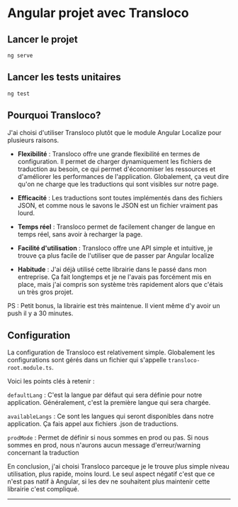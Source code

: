 # Angular projet avec Transloco

## Lancer le projet

`ng serve`

## Lancer les tests unitaires

`ng test`

## Pourquoi Transloco?

J'ai choisi d'utiliser Transloco plutôt que le module Angular Localize pour plusieurs raisons. 

- **Flexibilité** : Transloco offre une grande flexibilité en termes de configuration. Il permet de charger dynamiquement les fichiers de traduction au besoin, ce qui permet d'économiser les ressources et d'améliorer les performances de l'application. Globalement, ça veut dire qu'on ne charge que les traductions qui sont visibles sur notre page.
  
- **Efficacité** : Les traductions sont toutes implémentés dans des fichiers JSON, et comme nous le savons le JSON est un fichier vraiment pas lourd.

- **Temps réel** : Transloco permet de facilement changer de langue en temps réel, sans avoir à recharger la page.

- **Facilité d'utilisation** : Transloco offre une API simple et intuitive, je trouve ça plus facile de l'utiliser que de passer par Angular localize

- **Habitude** : J'ai déjà utilisé cette librairie dans le passé dans mon entreprise. Ça fait longtemps et je ne l'avais pas forcément mis en place, mais j'ai compris son système très rapidement alors que c'étais un très gros projet.

PS : Petit bonus, la librairie est très maintenue. Il vient même d'y avoir un push il y a 30 minutes.

## Configuration

La configuration de Transloco est relativement simple. Globalement les configurations sont gérés dans un fichier qui s'appelle `transloco-root.module.ts`.

Voici les points clés à retenir :

`defaultLang` : C'est la langue par défaut qui sera définie pour notre application. Généralement, c'est la première langue qui sera chargée.

`availableLangs` : Ce sont les langues qui seront disponibles dans notre application. Ça fais appel aux fichiers .json de traductions.

`prodMode` : Permet de définir si nous sommes en prod ou pas. Si nous sommes en prod, nous n'aurons aucun message d'erreur/warning concernant la traduction

En conclusion, j'ai choisi Transloco parceque je le trouve plus simple niveau utilisation, plus rapide, moins lourd. Le seul aspect négatif c'est que ce n'est pas natif à Angular, si les dev ne souhaitent plus maintenir cette librairie c'est compliqué.

---
